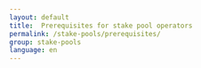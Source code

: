 ```yaml
---
layout: default
title:  Prerequisites for stake pool operators
permalink: /stake-pools/prerequisites/
group: stake-pools
language: en
---
```

